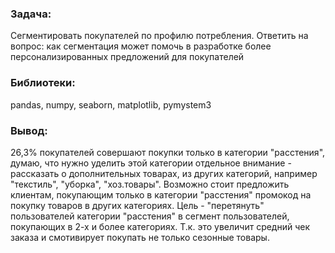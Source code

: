 ### Задача:
Сегментировать покупателей по профилю потребления. Ответить на вопрос: как сегментация может помочь в разработке более персонализированных предложений для покупателей

### Библиотеки:
pandas, numpy, seaborn, matplotlib, pymystem3

### Вывод:
26,3% покупателей совершают покупки только в категории "расстения", думаю, что нужно уделить этой категории отдельное внимание - рассказать о дополнительных товарах, из других категорий, например "текстиль", "уборка", "хоз.товары". Возможно стоит предложить клиентам, покупающим только в категории "расстения" промокод на покупку товаров в других категориях. Цель - "перетянуть" пользователей категории "расстения" в сегмент пользователей, покупающих в 2-х и более категориях. Т.к. это увеличит средний чек заказа и смотивирует покупать не только сезонные товары.
